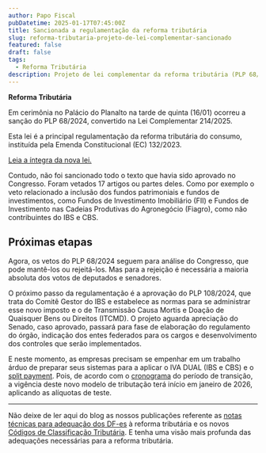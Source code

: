```yaml
---
author: Papo Fiscal
pubDatetime: 2025-01-17T07:45:00Z
title: Sancionada a regulamentação da reforma tributária
slug: reforma-tributaria-projeto-de-lei-complementar-sancionado
featured: false
draft: false
tags:
  - Reforma Tributária
description: Projeto de lei complementar da reforma tributária (PLP 68/2024) é sancionado, sendo convertido na Lei Complementar 214/2025.
---
```


<div class="flex flex-row gap-2 justify-items-center">
  <div class="bg-yellow-400 w-2"></div>
  <strong class="text-7xl font-sans max-w-5">Reforma Tributária</strong>
</div>

Em cerimônia no Palácio do Planalto na tarde de quinta (16/01) ocorreu a sanção do PLP 68/2024, convertido na Lei Complementar 214/2025.

Esta lei é a principal regulamentação da reforma tributária do consumo, instituída pela Emenda Constitucional (EC) 132/2023.

[Leia a íntegra da nova lei.](https://www.planalto.gov.br/ccivil_03/leis/lcp/Lcp214.htm)

Contudo, não foi sancionado todo o texto que havia sido aprovado no Congresso. Foram vetados 17 artigos ou partes deles. Como por exemplo o veto relacionado a inclusão dos fundos patrimoniais e fundos de investimentos, como Fundos de Investimento Imobiliário (FII) e Fundos de Investimento nas Cadeias Produtivas do Agronegócio (Fiagro), como não contribuintes do IBS e CBS.

## Próximas etapas

Agora, os vetos do PLP 68/2024 seguem para análise do Congresso, que pode mantê-los ou rejeitá-los. Mas para a rejeição é necessária a maioria absoluta dos votos de deputados e senadores.

O próximo passo da regulamentação é a aprovação do PLP 108/2024, que trata do Comitê Gestor do IBS e estabelece as normas para se administrar esse novo imposto e o de Transmissão Causa Mortis e Doação de Quaisquer Bens ou Direitos (ITCMD). O projeto aguarda apreciação do Senado, caso aprovado, passará para fase de elaboração do regulamento do órgão, indicação dos entes federados para os cargos e desenvolvimento dos controles que serão implementados.

E neste momento, as empresas precisam se empenhar em um trabalho árduo de preparar seus sistemas para a aplicar o IVA DUAL (IBS e CBS) e o [split payment](https://papofiscal.blog/posts/reforma-tributaria-split-payment). Pois, de acordo com o [cronograma](https://papofiscal.blog/posts/reforma-tributaria-cronograma) do período de transição, a vigência deste novo modelo de tributação terá início em janeiro de 2026, aplicando as alíquotas de teste.

---

Não deixe de ler aqui do blog as nossos publicações referente as [notas técnicas para adequação dos DF-es](https://papofiscal.blog/posts/reforma-tributaria-notas-tecnicas-dfe-nf-e-nfc-e-ct-e-bp-e-nf3-e-nfcom-nfs-e-nacional) à reforma tributária e os novos [Códigos de Classificação Tributária](https://papofiscal.blog/posts/reforma-tributaria-tabela-classificacao-tributaria-do-ibs-e-da-cbs). E tenha uma visão mais profunda das adequações necessárias para a reforma tributária.

